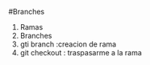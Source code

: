 #Branches
1. Ramas
2. Branches
3. gti branch :creacion de rama
4. git checkout : traspasarme a la rama